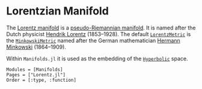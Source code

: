 # Lorentzian Manifold

The [Lorentz manifold](https://en.wikipedia.org/wiki/Pseudo-Riemannian_manifold#Lorentzian_manifold) is a [pseudo-Riemannian manifold](https://en.wikipedia.org/wiki/Pseudo-Riemannian_manifold).
It is named after the Dutch physicist [Hendrik Lorentz](https://en.wikipedia.org/wiki/Hendrik_Lorentz) (1853–1928).
The default [`LorentzMetric`](@ref) is the [`MinkowskiMetric`](@ref) named after the German mathematician [Hermann Minkowski](https://en.wikipedia.org/wiki/Hermann_Minkowski) (1864–1909).

Within `Manifolds.jl` it is used as the embedding of the [`Hyperbolic`](@ref) space.

```@autodocs
Modules = [Manifolds]
Pages = ["Lorentz.jl"]
Order = [:type, :function]
```
